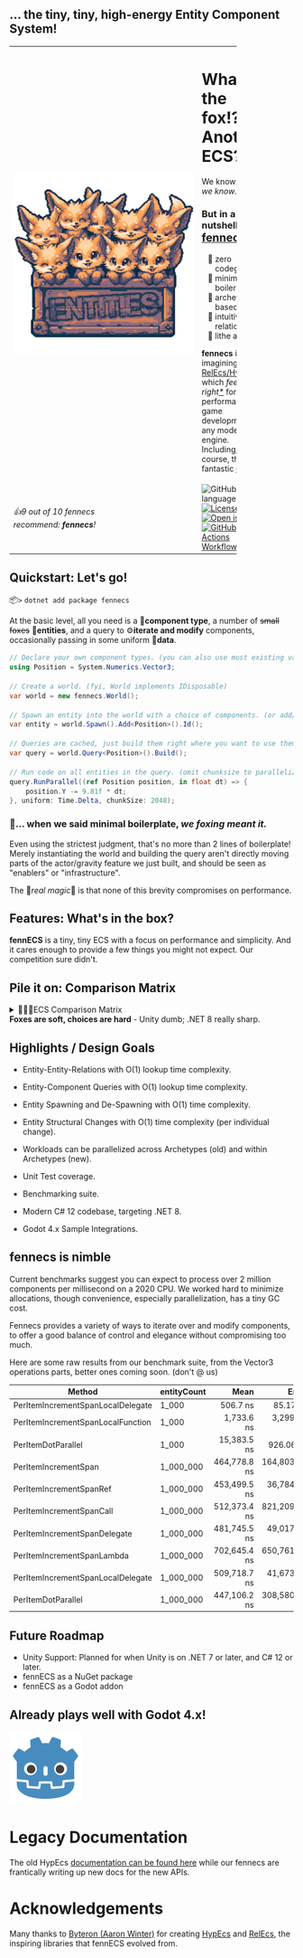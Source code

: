 ## ... the tiny, tiny, high-energy Entity Component System!
<table style="border: none; border-collapse: collapse; width: 80%">
    <tr>
        <td style="width: fit-content">
            <img src="Documentation/Logos/fennecs.png" alt="a box of fennecs, 8-color pixel art" style="min-width: 320px"/>
        </td>
        <td>
            <h1>What the fox!? Another ECS?</h1>
            <p>We know... oh, <em>we know.</em> 😩️</p>  
            <h3>But in a nutshell, <a href="https://fennecs.tech"><span style="font-size: larger">fennecs</span></a> is...</h3>
            <ul style="list-style-type: '🐾 ';">
                <li>zero codegen</li>
                <li>minimal boilerplate</li>
                <li>archetype-based</li>
                <li>intuitively relational</li>
                <li>lithe and fast</li>
            </ul>
            <p><b>fennecs</b> is a re-imagining of <a href="https://github.com/Byteron/HypEcs">RelEcs/HypEcs</a> 
            which <em>feels just right<a href="#quickstart-lets-go">*</a></em> for high performance game development in any modern C# engine. Including, of course, the fantastic <a href="https://godotengine.org">Godot</a>.</p>
        </td>
    </tr>
<tr><td><i>👍9 out of 10 fennecs<br>recommend: <b>fennecs</b>!</i></td><td><img alt="GitHub top language" src="https://img.shields.io/github/languages/top/thygrrr/fennECS">
<a href="https://github.com/thygrrr/fennECS?tab=MIT-1-ov-file#readme"><img alt="License: MIT" src="https://img.shields.io/github/license/thygrrr/fennECS?color=blue"></a>
<a href="https://github.com/thygrrr/fennECS/issues"><img alt="Open issues" src="https://img.shields.io/github/issues-raw/thygrrr/fennECS"></a>
<a href="https://github.com/thygrrr/fennECS/actions"><img alt="GitHub Actions Workflow Status" src="https://img.shields.io/github/actions/workflow/status/thygrrr/fennECS/xUnit.yml"></a>
</td></tr>
</table>

## Quickstart: Let's go!
📦`>` `dotnet add package fennecs`

At the basic level, all you need is a 🧩**component type**, a number of ~~small foxes~~ 🦊**entities**, and a query to ⚙️**iterate and modify** components, occasionally passing in some uniform 💾**data**.

```csharp
// Declare your own component types. (you can also use most existing value or reference types)
using Position = System.Numerics.Vector3;

// Create a world. (fyi, World implements IDisposable)
var world = new fennecs.World();

// Spawn an entity into the world with a choice of components. (or add/remove them later)
var entity = world.Spawn().Add<Position>().Id();

// Queries are cached, just build them right where you want to use them.
var query = world.Query<Position>().Build();

// Run code on all entities in the query. (omit chunksize to parallelize only by archetype)
query.RunParallel((ref Position position, in float dt) => {
    position.Y -= 9.81f * dt;
}, uniform: Time.Delta, chunkSize: 2048);
```

### 💢... when we said minimal boilerplate, <em>we foxing meant it.</em>

Even using the strictest judgment, that's no more than 2 lines of boilerplate! Merely instantiating the world and building the query aren't directly moving parts of the actor/gravity feature we just built, and should be seen as "enablers" or "infrastructure".

The 💫*real magic*💫 is that none of this brevity compromises on performance.

## Features: What's in the box?

**fennECS** is a tiny, tiny ECS with a focus on performance and simplicity. And it cares enough to provide a few things you might not expect. Our competition sure didn't.

## Pile it on: Comparison Matrix

<!--<img src="Documentation/Logos/fennecs-group.png" width="768px" alt="Multiple colorful anthro fennecs in pixel art" />-->

<details>

<summary>🥇🥈🥉ECS Comparison Matrix<br/><b>Foxes are soft, choices are hard</b> - Unity dumb; .NET 8 really sharp.</summary>

Here are some of the key properties where fennECS might be a better or worse choice than its peers. Our resident fennecs have worked with all of these ECSs, and we're happy to answer any questions you might have.


|                                                               |            fennECS            | HypEcs | Entitas |       Unity DOTS       |                DefaultECS                 |
|:--------------------------------------------------------------|:-----------------------------:|:------:|:-------:|:----------------------:|:-----------------------------------------:|
| Boilerplate-to-Feature Ratio                                  |            3-to-1             | 5-to-1 | 12-to-1 |       27-to-1 😱       |                  7-to-1                   |
| Entity-Target Relations                                       |               ✅               |   ✅    |    ❌    |           ❌            |                     ❌                     |
| Target Querying<br/>*(find all targets of relations of type)* |               ✅               |   ❌    |    ❌    |           ❌            |                     ❌                     |
| Entity-Component Queries                                      |               ✅               |   ✅    |    ✅    |           ✅            |                     ✅                     |
| Add Shared Components                                         |               ✅               |   ❌    |    ❌    |           🟨           |                     ✅                     | 
| Change Shared Components                                      |               ✅               |   ❌    |    ❌    |           ❌            |                     ✅                     | 
| Entity-Type-Relations                                         |               ✅               |   ✅    |    ❌    |           ❌            |                     ❌                     |
| Reference Component Types                                     |               ✅               |   ❌    |    ❌    |           ❌            |                     ❌                     |
| Entity-Target-Querying                                        |               ✅               |   ❌    |    ❌    |           ❌            |                     ✅                     |
| Arbitrary Component Types                                     |               ✅               |   ✅    |    ❌    | 🟨<br>(with drawbacks) |                     ✅                     |
| Structural Change Responders                                  |     🟨<br/>(coming soon)      |   ❌    |    ✅    |  ☠️<br> (unreliable)   |                     ❌                     |
| Balanced Workload Scheduling                                  |  🟨<br/>(coming soon)  |   ❌    |      ❌  |  ✅<br>(highly static)  |                     ✅                     |
| No Code Generation Required                                   |               ✅               |   ✅    |    ❌    |           ❌            | 🟨<br> (roslyn analyzer<br>adds features) |
| Enqueue Structural Changes at Any Time                        |               ✅               |   ✅    |    ✅    |           🟨           |                    🟨                     |
| Apply Structural Changes at Any Time                          |               ❌               |   ❌    |    ✅    |           ❌            |                     ❌                     |
| C# 12 support                                                 |               ✅               |   ❌    |    ❌    |           ❌            |                     ❌                     |
| Parallel Processing                                           |              ⭐⭐               |   ⭐    |    ❌    |          ⭐⭐⭐           |                    ⭐⭐                     |
| Singleton / Unique Components                                 |    🟨<br/>(ref types only)    |   ❌    |    ✅    |  🟨<br/>(per system)   |                     ✅                     |
| Journaling                                                    |               ❌               |   ❌    |   🟨    |           ✅            |                     ❌                     |


</details>

## Highlights / Design Goals

- Entity-Entity-Relations with O(1) lookup time complexity.
- Entity-Component Queries with O(1) lookup time complexity.
- Entity Spawning and De-Spawning with O(1) time complexity.
- Entity Structural Changes with O(1) time complexity (per individual change).

- Workloads can be parallelized across Archetypes (old) and within Archetypes (new).

- Unit Test coverage.
- Benchmarking suite.
- Modern C# 12 codebase, targeting .NET 8.
- Godot 4.x Sample Integrations.


## fennecs is nimble

Current benchmarks suggest you can expect to process over 2 million components per millisecond on a 2020 CPU.
We worked hard to minimize allocations, though convenience, especially parallelization, has a tiny GC cost. 

Fennecs provides a variety of ways to iterate over and modify components, to offer a good balance of control and elegance without compromising too much. 

Here are some raw results from our benchmark suite, from the Vector3 operations parts, better ones coming soon.
(don't @ us)

| Method                            | entityCount | Mean           | Error         | StdDev       | Gen0   | Allocated |
|---------------------------------- |-------------|---------------:|--------------:|-------------:|-------:|----------:|
| PerItemIncrementSpanLocalDelegate | 1_000       |       506.7 ns |      85.17 ns |      4.67 ns |      - |         - |
| PerItemIncrementSpanLocalFunction | 1_000       |     1,733.6 ns |   3,299.99 ns |    180.88 ns | 0.0038 |      64 B |
| PerItemDotParallel                | 1_000       |    15,383.5 ns |     926.06 ns |     50.76 ns | 0.3052 |    5128 B |
| PerItemIncrementSpan              | 1_000_000   |   464,778.8 ns | 164,803.67 ns |  9,033.45 ns |      - |         - |
| PerItemIncrementSpanRef           | 1_000_000   |   453,499.5 ns |  36,784.10 ns |  2,016.26 ns |      - |         - |
| PerItemIncrementSpanCall          | 1_000_000   |   512,373.4 ns | 821,209.05 ns | 45,013.24 ns |      - |         - |
| PerItemIncrementSpanDelegate      | 1_000_000   |   481,745.5 ns |  49,017.22 ns |  2,686.80 ns |      - |         - |
| PerItemIncrementSpanLambda        | 1_000_000   |   702,645.4 ns | 650,761.46 ns | 35,670.43 ns |      - |         - |
| PerItemIncrementSpanLocalDelegate | 1_000_000   |   509,718.7 ns |  41,673.97 ns |  2,284.29 ns |      - |         - |
| PerItemDotParallel                | 1_000_000   |   447,106.2 ns | 308,580.84 ns | 16,914.36 ns |      - |    6692 B |


## Future Roadmap

- Unity Support: Planned for when Unity is on .NET 7 or later, and C# 12 or later.
- fennECS as a NuGet package
- fennECS as a Godot addon

## Already plays well with Godot 4.x!

<img src="Documentation/Logos/godot-icon.svg" width="128px" alt="Godot Engine Logo, Copyright (c) 2017 Andrea Calabró" />

# Legacy Documentation

The old HypEcs [documentation can be found here](Documentation/legacy.md) while our fennecs are frantically writing up new docs for the new APIs.

# Acknowledgements
Many thanks to [Byteron (Aaron Winter)](https://github.com/Byteron) for creating [HypEcs](https://github.com/Byteron/HypEcs) and [RelEcs](https://github.com/Byteron/RelEcs), the inspiring libraries that fennECS evolved from.
